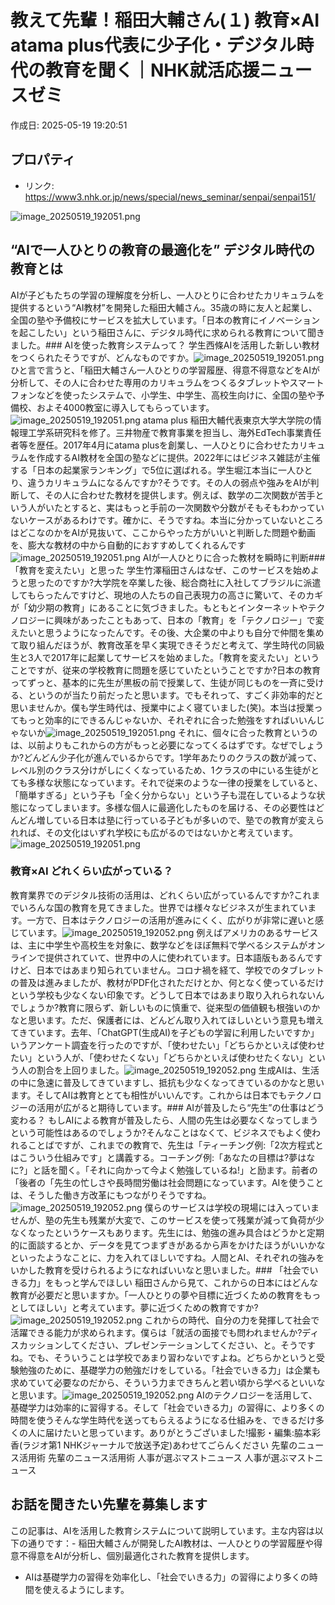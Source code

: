 # 教えて先輩！稲田大輔さん(１) 教育×AI atama plus代表に少子化・デジタル時代の教育を聞く｜NHK就活応援ニュースゼミ

作成日: 2025-05-19 19:20:51

## プロパティ

- リンク: https://www3.nhk.or.jp/news/special/news_seminar/senpai/senpai151/

![image_20250519_192051.png](../assets/image_20250519_192051.png)
## “AIで一人ひとりの教育の最適化を” デジタル時代の教育とは
AIが子どもたちの学習の理解度を分析し、一人ひとりに合わせたカリキュラムを提供するという“AI教材”を開発した稲田大輔さん。35歳の時に友人と起業し、全国の塾や予備校にサービスを拡大しています。「日本の教育にイノベーションを起こしたい」という稲田さんに、デジタル時代に求められる教育について聞きました。### AIを使った教育システムって？
学生西條AIを活用した新しい教材をつくられたそうですが、どんなものですか。![image_20250519_192051.png](../assets/image_20250519_192051.png)
ひと言で言うと、「稲田大輔さん一人ひとりの学習履歴、得意不得意などをAIが分析して、その人に合わせた専用のカリキュラムをつくるタブレットやスマートフォンなどを使ったシステムで、小学生、中学生、高校生向けに、全国の塾や予備校、およそ4000教室に導入してもらっています。![image_20250519_192051.png](../assets/image_20250519_192051.png)
atama plus 稲田大輔代表東京大学大学院の情報理工学系研究科を修了。三井物産で教育事業を担当し、海外EdTech事業責任者等を歴任。2017年4月にatama plusを創業し、一人ひとりに合わせたカリキュラムを作成するAI教材を全国の塾などに提供。2022年にはビジネス雑誌が主催する「日本の起業家ランキング」で5位に選ばれる。学生堀江本当に一人ひとり、違うカリキュラムになるんですか?そうです。その人の弱点や強みをAIが判断して、その人に合わせた教材を提供します。例えば、数学の二次関数が苦手という人がいたとすると、実はもっと手前の一次関数や分数がそもそもわかっていないケースがあるわけです。確かに、そうですね。本当に分かっていないところはどこなのかをAIが見抜いて、ここからやった方がいいと判断した問題や動画を、膨大な教材の中から自動的におすすめしてくれるんです![image_20250519_192051.png](../assets/image_20250519_192051.png)
AIが一人ひとりに合った教材を瞬時に判断### 「教育を変えたい」と思った
学生竹澤稲田さんはなぜ、このサービスを始めようと思ったのですか?大学院を卒業した後、総合商社に入社してブラジルに派遣してもらったんですけど、現地の人たちの自己表現力の高さに驚いて、そのカギが「幼少期の教育」にあることに気づきました。もともとインターネットやテクノロジーに興味があったこともあって、日本の「教育」を「テクノロジー」で変えたいと思うようになったんです。その後、大企業の中よりも自分で仲間を集めて取り組んだほうが、教育改革を早く実現できそうだと考えて、学生時代の同級生と3人で2017年に起業してサービスを始めました。「教育を変えたい」ということですが、従来の学校教育に問題を感じていたということですか?日本の教育ってずっと、基本的に先生が黒板の前で授業して、生徒が同じものを一斉に受ける、というのが当たり前だったと思います。でもそれって、すごく非効率的だと思いませんか。僕も学生時代は、授業中によく寝ていました(笑)。本当は授業ってもっと効率的にできるんじゃないか、それぞれに合った勉強をすればいいんじゃないか![image_20250519_192051.png](../assets/image_20250519_192051.png)
それに、個々に合った教育というのは、以前よりもこれからの方がもっと必要になってくるはずです。なぜでしょうか?どんどん少子化が進んでいるからです。1学年あたりのクラスの数が減って、レベル別のクラス分けがしにくくなっているため、1クラスの中にいる生徒がとても多様な状態になっています。それで従来のような一律の授業をしていると、「簡単すぎる」という子も「全く分からない」という子も混在しているような状態になってしまいます。多様な個人に最適化したものを届ける、その必要性はどんどん増している日本は塾に行っている子どもが多いので、塾での教育が変えられれば、その文化はいずれ学校にも広がるのではないかと考えています。![image_20250519_192051.png](../assets/image_20250519_192051.png)
### 教育×AI どれくらい広がっている？
教育業界でのデジタル技術の活用は、どれくらい広がっているんですか?これまでいろんな国の教育を見てきました。世界では様々なビジネスが生まれています。一方で、日本はテクノロジーの活用が進みにくく、広がりが非常に遅いと感じています。![image_20250519_192052.png](../assets/image_20250519_192052.png)
例えばアメリカのあるサービスは、主に中学生や高校生を対象に、数学などをほぼ無料で学べるシステムがオンラインで提供されていて、世界中の人に使われています。日本語版もあるんですけど、日本ではあまり知られていません。コロナ禍を経て、学校でのタブレットの普及は進みましたが、教材がPDF化されただけとか、何となく使っているだけという学校も少なくない印象です。どうして日本ではあまり取り入れられないんでしょうか?教育に限らず、新しいものに慎重で、従来型の価値観も根強いのかなと思います。ただ、保護者には、どんどん取り入れてほしいという意見も増えてきています。去年、「ChatGPT(生成AI)を子どもの学習に利用したいですか」いうアンケート調査を行ったのですが、「使わせたい」「どちらかといえば使わせたい」という人が、「使わせたくない」「どちらかといえば使わせたくない」という人の割合を上回りました。![image_20250519_192052.png](../assets/image_20250519_192052.png)
生成AIは、生活の中に急速に普及してきていますし、抵抗も少なくなってきているのかなと思います。そしてAIは教育ととても相性がいいんです。これからは日本でもテクノロジーの活用が広がると期待しています。### AIが普及したら“先生”の仕事はどう変わる？
もしAIによる教育が普及したら、人間の先生は必要なくなってしまうという可能性はあるのでしょうか?そんなことはなくて、ビジネスでもよく使われることばですが、これまでの教育で、先生は「ティーチング例:「2次方程式とはこういう仕組みです」と講義する。コーチング例:「あなたの目標は?夢はなに?」と話を聞く。「それに向かって今よく勉強しているね!」と励ます。前者の「後者の「先生の忙しさや長時間労働は社会問題になっています。AIを使うことは、そうした働き方改革にもつながりそうですね。![image_20250519_192052.png](../assets/image_20250519_192052.png)
僕らのサービスは学校の現場には入っていませんが、塾の先生も残業が大変で、このサービスを使って残業が減って負荷が少なくなったというケースもあります。先生には、勉強の進み具合はどうかと定期的に面談するとか、データを見てつまずきがあるから声をかけたほうがいいかなといったようなことに、力を入れてほしいですね。人間とAI、それぞれの強みをいかした教育を受けられるようになればいいなと思いました。### 「社会でいきる力」をもっと学んでほしい
稲田さんから見て、これからの日本にはどんな教育が必要だと思いますか。「一人ひとりの夢や目標に近づくための教育をもっとしてほしい」と考えています。夢に近づくための教育ですか?![image_20250519_192052.png](../assets/image_20250519_192052.png)
これからの時代、自分の力を発揮して社会で活躍できる能力が求められます。僕らは「就活の面接でも問われませんか?ディスカッションしてください、プレゼンテーションしてください、と。そうですね。でも、そういうことは学校であまり習わないですよね。どちらかというと受験勉強のために、基礎学力の勉強だけをしている。「社会でいきる力」は企業も求めていて必要なのだから、そういう力まできちんと若い頃から学べるといいなと思います。![image_20250519_192052.png](../assets/image_20250519_192052.png)
AIのテクノロジーを活用して、基礎学力は効率的に習得する。そして「社会でいきる力」の習得に、より多くの時間を使うそんな学生時代を送ってもらえるようになる仕組みを、できるだけ多くの人に届けたいと思っています。ありがとうございました!撮影・編集:脇本彩香(ラジオ第1 NHKジャーナルで放送予定)あわせてごらんください 先輩のニュース活用術 
 先輩のニュース活用術 
 人事が選ぶマストニュース 
 人事が選ぶマストニュース 
## お話を聞きたい先輩を募集します

この記事は、AIを活用した教育システムについて説明しています。主な内容は以下の通りです：- 稲田大輔さんが開発したAI教材は、一人ひとりの学習履歴や得意不得意をAIが分析し、個別最適化された教育を提供します。
- AIは基礎学力の習得を効率化し、「社会でいきる力」の習得により多くの時間を使えるようにします。
